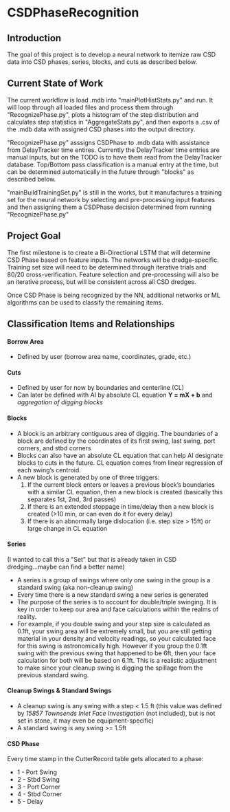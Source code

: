 # CSDPhaseRecognition
## Introduction
The goal of this project is to develop a neural network to itemize raw CSD data into CSD phases, series, blocks, and cuts as described below.

## Current State of Work
The current workflow is load .mdb into "mainPlotHistStats.py" and run. It will loop through all loaded files and process them through "RecognizePhase.py", plots a histogram of the step distribution and calculates step statistics in "AggregateStats.py", and then exports a .csv of the .mdb data with assigned CSD phases into the output directory. 

"RecognizePhase.py" asssigns CSDPhase to .mdb data with assistance from DelayTracker time entires. Currently the DelayTracker time entries are manual inputs, but on the TODO is to have them read from the DelayTracker database. Top/Bottom pass classification is a manual entry at the time, but can be determined automatically in the future through "blocks" as described below.

"mainBuildTrainingSet.py" is still in the works, but it manufactures a training set for the neural network by selecting and pre-processing input features and then assigning them a CSDPhase decision determined from running "RecognizePhase.py"

## Project Goal
The first milestone is to create a Bi-Directional LSTM that will determine CSD Phase based on feature inputs. The networks will be dredge-specific. Training set size will need to be determined through iterative trials and 80/20 cross-verification. Feature selection and pre-processing will also be an iterative process, but will be consistent across all CSD dredges.

Once CSD Phase is being recognized by the NN, additional networks or ML algorithms can be used to classify the remaining items.

## Classification Items and Relationships

#### Borrow Area
  - Defined by user (borrow area name, coordinates, grade, etc.)

#### Cuts
  - Defined by user for now by boundaries and centerline (CL)
  - Can later be defined with AI by absolute CL equation **Y = mX + b** and *aggregation of digging blocks*

#### Blocks
  - A block is an arbitrary contiguous area of digging. The boundaries of a block are defined by the coordinates of its first swing, last swing, port corners, and stbd corners
  - Blocks can also have an absolute CL equation that can help AI designate blocks to cuts in the future. CL equation comes from linear regression of each swing’s centroid.
  - A new block is generated by one of three triggers:
      1)	If the current block enters or leaves a previous block’s boundaries with a similar CL equation, then a new block is created (basically this separates 1st, 2nd, 3rd passes)
      2)	If there is an extended stoppage in time/delay then a new block is created (>10 min, or can even do it for every delay)
      3)	If there is an abnormally large dislocation (i.e. step size > 15ft) or large change in CL equation

#### Series
(I wanted to call this a "Set" but that is already taken in CSD dredging...maybe can find a better name)
  - A series is a group of swings where only one swing in the group is a standard swing (aka non-cleanup swing)
  - Every time there is a new standard swing a new series is generated
  - The purpose of the series is to account for double/triple swinging. It is key in order to keep our area and face calculations within the realms of reality.
  - For example, if you double swing and your step size is calculated as 0.1ft, your swing area will be extremely small, but you are still getting material in your density and velocity readings, so your calculated face for this swing is astronomically high. However if you group the 0.1ft swing with the previous swing that happened to be 6ft, then your face calculation for both will be based on 6.1ft. This is a realistic adjustment to make since your cleanup swing is digging the spillage from the previous standard swing.

#### Cleanup Swings & Standard Swings
- A cleanup swing is any swing with a step < 1.5 ft (this value was defined by *15857 Townsends Inlet Face Investigation* (not included), but is not set in stone, it may even be equipment-specific)
- A standard swing is any swing >= 1.5ft

#### CSD Phase
Every time stamp in the CutterRecord table gets allocated to a phase:
 - 1 - Port Swing
 - 2 - Stbd Swing
 - 3 - Port Corner
 - 4 - Stbd Corner
 - 5 - Delay
